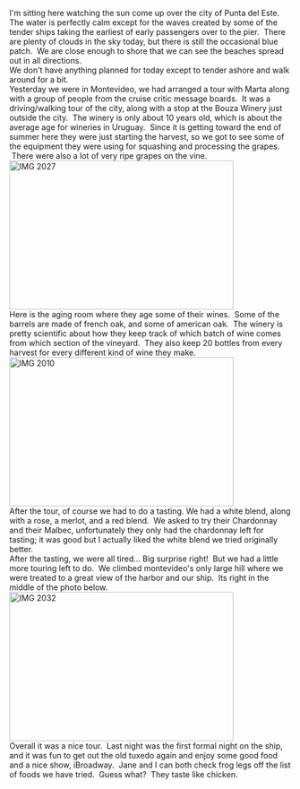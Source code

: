 <!--
.. title: Montevideo, Uruguay
.. date: 2011/03/02
.. slug: montevideo-uruguay
.. tags: Southamerica2011, Travel
.. link: 
.. description: 
-->


I'm sitting here watching the sun come up over the city of Punta del Este. &nbsp; The water is perfectly calm except for the waves created by some of the tender ships taking the earliest of early passengers over to the pier. &nbsp;There are plenty of clouds in the sky today, but there is still the occasional blue patch. &nbsp;We are close enough to shore that we can see the beaches spread out in all directions.<br />We don't have anything planned for today except to tender ashore and walk around for a bit.<br />Yesterday we were in Montevideo, we had arranged a tour with Marta along with a group of people from the cruise critic message boards. &nbsp;It was a driving/walking tour of the city, along with a stop at the Bouza Winery just outside the city. &nbsp;The winery is only about 10 years old, which is about the average age for wineries in Uruguay. &nbsp;Since it is getting toward the end of summer here they were just starting the harvest, so we got to see some of the equipment they were using for squashing and processing the grapes. &nbsp;There were also a lot of very ripe grapes on the vine.<img alt="IMG 2027" border="0" height="266" src="http://lh6.ggpht.com/_wISL1SSAaEA/TW6sdAHfBZI/AAAAAAAAAM8/_hG1rhvI5qE/IMG_2027.jpg?imgmax=800" title="IMG_2027.jpg" width="400" /><br />Here is the aging room where they age some of their wines. &nbsp;Some of the barrels are made of french oak, and some of american oak. &nbsp;The winery is pretty scientific about how they keep track of which batch of wine comes from which section of the vineyard. &nbsp;They also keep 20 bottles from every harvest for every different kind of wine they make.<br /><img alt="IMG 2010" border="0" height="266" src="http://lh6.ggpht.com/_wISL1SSAaEA/TW6sgXS-JZI/AAAAAAAAANA/lQq7JoUL-ic/IMG_2010.jpg?imgmax=800" title="IMG_2010.jpg" width="400" /><br />After the tour, of course we had to do a tasting. We had a white blend, along with a rose, a merlot, and a red blend. &nbsp;We asked to try their Chardonnay and their Malbec, unfortunately they only had the chardonnay left for tasting; it was good but I actually liked the white blend we tried originally better.<br />After the tasting, we were all tired... Big surprise right! &nbsp;But we had a little more touring left to do. &nbsp;We climbed montevideo's only large hill where we were treated to a great view of the harbor and our ship. &nbsp;Its right in the middle of the photo below.<br /><img alt="IMG 2032" border="0" height="266" src="http://lh3.ggpht.com/_wISL1SSAaEA/TW6skNRUbgI/AAAAAAAAANE/HZDR9sXvcwM/IMG_2032.jpg?imgmax=800" title="IMG_2032.jpg" width="400" /><br />Overall it was a nice tour. &nbsp;Last night was the first formal night on the ship, and it was fun to get out the old tuxedo again and enjoy some good food and a nice show, iBroadway. &nbsp;Jane and I can both check frog legs off the list of foods we have tried. &nbsp;Guess what? &nbsp;They taste like chicken.<div class="blogger-post-footer"><img width='1' height='1' src='https://blogger.googleusercontent.com/tracker/2759017781463016019-6271555744286021478?l=blog.bonelakesoftware.com' alt='' /></div>
